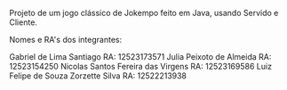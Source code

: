 Projeto de um jogo clássico de Jokempo feito em Java, usando Servido e Cliente.

Nomes e RA's dos integrantes:

Gabriel de Lima Santiago
RA: 12523173571
Julia Peixoto de Almeida
RA: 12523154250
Nicolas Santos Fereira das Virgens
RA: 12523169586
Luiz Felipe de Souza Zorzette Silva
RA: 12522213938
